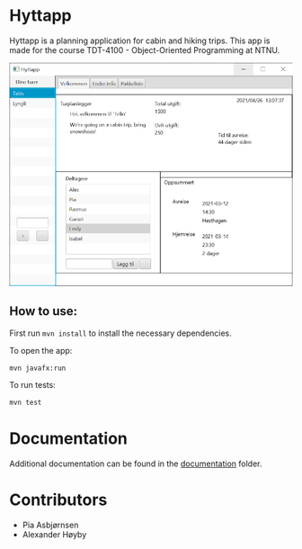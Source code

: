 # Hyttapp

Hyttapp is a planning application for cabin and hiking trips.
This app is made for the course TDT-4100 - Object-Oriented Programming at NTNU.

![Hyttapp](Documentation/Hyttapp.png)

## How to use:
First run `mvn install` to install the necessary dependencies.

To open the app:
```bash
mvn javafx:run
```
To run tests:
```bash
mvn test
```

# Documentation
Additional documentation can be found in the [documentation](Documentation) folder.

# Contributors
- Pia Asbjørnsen
- Alexander Høyby
